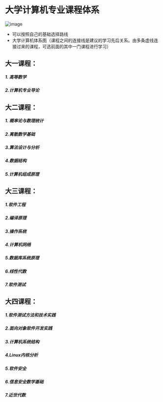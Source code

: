 # 大学计算机专业课程体系
![image](https://note.youdao.com/favicon.ico)
- 可以按照自己的基础选择路线
- 大学计算机体系图（课程之间的连接线是建议的学习先后关系。由多条虚线连接过来的课程，可选前面的其中一门课程进行学习）
## 大一课程：
##### 1. 高等数学
##### 2.计算机专业导论 
## 大二课程：
##### 1. 概率论与数理统计
##### 2.离散数学基础
##### 3.算法设计与分析 
##### 4.数据结构
##### 5.计算机组成原理 
## 大三课程：
##### 1.软件工程 
##### 2.编译原理
##### 3.操作系统 
##### 4.计算机网络 
##### 5.数据库系统原理 
##### 6.线性代数
##### 7.软件测试
## 大四课程：
##### 1.软件测试方法和技术实践
##### 2.面向对象软件开发实践 
##### 3.计算机系统结构 
##### 4.Linux内核分析
##### 5.软件安全 
##### 6.信息安全数学基础
##### 7.近世代数
